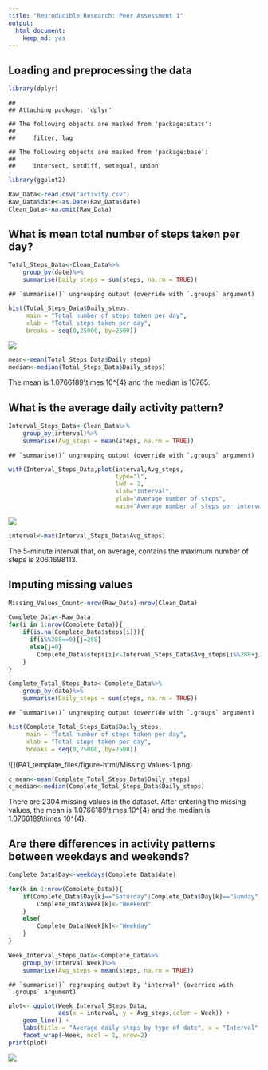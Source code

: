 ```yaml
---
title: "Reproducible Research: Peer Assessment 1"
output: 
  html_document: 
    keep_md: yes
---
```


## Loading and preprocessing the data


```r
library(dplyr)
```

```
## 
## Attaching package: 'dplyr'
```

```
## The following objects are masked from 'package:stats':
## 
##     filter, lag
```

```
## The following objects are masked from 'package:base':
## 
##     intersect, setdiff, setequal, union
```

```r
library(ggplot2)

Raw_Data<-read.csv("activity.csv")
Raw_Data$date<-as.Date(Raw_Data$date)
Clean_Data<-na.omit(Raw_Data)
```

## What is mean total number of steps taken per day?


```r
Total_Steps_Data<-Clean_Data%>%
    group_by(date)%>%
    summarise(Daily_steps = sum(steps, na.rm = TRUE))
```

```
## `summarise()` ungrouping output (override with `.groups` argument)
```

```r
hist(Total_Steps_Data$Daily_steps,
     main = "Total number of steps taken per day",
     xlab = "Total steps taken per day",
     breaks = seq(0,25000, by=2500))
```

![](PA1_template_files/figure-html/mean-1.png)<!-- -->

```r
mean<-mean(Total_Steps_Data$Daily_steps)
median<-median(Total_Steps_Data$Daily_steps)
```

The mean is 1.0766189\times 10^{4} and the median is 10765.


## What is the average daily activity pattern?


```r
Interval_Steps_Data<-Clean_Data%>%
    group_by(interval)%>%
    summarise(Avg_steps = mean(steps, na.rm = TRUE))
```

```
## `summarise()` ungrouping output (override with `.groups` argument)
```

```r
with(Interval_Steps_Data,plot(interval,Avg_steps,
                              type="l",
                              lwd = 2,
                              xlab="Interval",
                              ylab="Average number of steps",
                              main="Average number of steps per intervals"))
```

![](PA1_template_files/figure-html/avg-1.png)<!-- -->

```r
interval<-max(Interval_Steps_Data$Avg_steps)
```

The 5-minute interval that, on average, contains the maximum number of steps is 206.1698113.

## Imputing missing values


```r
Missing_Values_Count<-nrow(Raw_Data)-nrow(Clean_Data)

Complete_Data<-Raw_Data
for(i in 1:nrow(Complete_Data)){
    if(is.na(Complete_Data$steps[i])){
      if(i%%288==0){j=288}
      else{j=0}
        Complete_Data$steps[i]<-Interval_Steps_Data$Avg_steps[i%%288+j]
    }
}

Complete_Total_Steps_Data<-Complete_Data%>%
    group_by(date)%>%
    summarise(Daily_steps = sum(steps, na.rm = TRUE))
```

```
## `summarise()` ungrouping output (override with `.groups` argument)
```

```r
hist(Complete_Total_Steps_Data$Daily_steps,
     main = "Total number of steps taken per day",
     xlab = "Total steps taken per day",
     breaks = seq(0,25000, by=2500))
```

![](PA1_template_files/figure-html/Missing Values-1.png)<!-- -->

```r
c_mean<-mean(Complete_Total_Steps_Data$Daily_steps)
c_median<-median(Complete_Total_Steps_Data$Daily_steps)
```

There are 2304 missing values in the dataset.
After entering the missing values, the mean is 1.0766189\times 10^{4} and the median is 1.0766189\times 10^{4}.

## Are there differences in activity patterns between weekdays and weekends?


```r
Complete_Data$Day<-weekdays(Complete_Data$date)

for(k in 1:nrow(Complete_Data)){
    if(Complete_Data$Day[k]=="Saturday"|Complete_Data$Day[k]=="Sunday"){
        Complete_Data$Week[k]<-"Weekend"
    }
    else{
        Complete_Data$Week[k]<-"Weekday"
    }
}

Week_Interval_Steps_Data<-Complete_Data%>%
    group_by(interval,Week)%>%
    summarise(Avg_steps = mean(steps, na.rm = TRUE))
```

```
## `summarise()` regrouping output by 'interval' (override with `.groups` argument)
```

```r
plot<- ggplot(Week_Interval_Steps_Data,
              aes(x = interval, y = Avg_steps,color = Week)) +
    geom_line() +
    labs(title = "Average daily steps by type of date", x = "Interval", y = "Average number of steps") +
    facet_wrap(~Week, ncol = 1, nrow=2)
print(plot)
```

![](PA1_template_files/figure-html/pattern-1.png)<!-- -->
